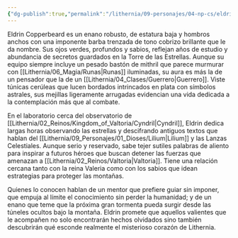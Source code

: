 ```yaml
---
{"dg-publish":true,"permalink":"/lithernia/09-personajes/04-np-cs/eldrin-copperbeard/","title":"Eldrin Copperbeard","tags":["lithernia","personaje"]}
---
```


Eldrin Copperbeard es un enano robusto, de estatura baja y hombros anchos con una imponente barba trenzada de tono cobrizo brillante que le da nombre. Sus ojos verdes, profundos y sabios, reflejan años de estudio y abundancia de secretos guardados en la Torre de las Estrellas. Aunque su equipo siempre incluye un pesado bastón de mithril que parece murmurar con [[Lithernia/06_Magia/Runas\|Runas]] iluminadas, su aura es más la de un pensador que la de un [[Lithernia/04_Clases/Guerrero\|Guerrero]]. Viste túnicas cerúleas que lucen bordados intrincados en plata con símbolos astrales, sus mejillas ligeramente arrugadas evidencian una vida dedicada a la contemplación más que al combate.

En el laboratorio cerca del observatorio de [[Lithernia/02_Reinos/Kingdom_of_Valtoria/Cyndril\|Cyndril]], Eldrin dedica largas horas observando las estrellas y descifrando antiguos textos que hablan del [[Lithernia/09_Personajes/01_Dioses/Lilium\|Lilium]] y las Lanzas Celestiales. Aunque serio y reservado, sabe tejer sutiles palabras de aliento para inspirar a futuros héroes que buscan detener las fuerzas que amenazan a [[Lithernia/02_Reinos/Valtoria\|Valtoria]]. Tiene una relación cercana tanto con la reina Valeria como con los sabios que idean estrategias para proteger las montañas.

Quienes lo conocen hablan de un mentor que prefiere guiar sin imponer, que empuja al límite el conocimiento sin perder la humanidad; y de un enano que teme que la próxima gran tormenta pueda surgir desde las túneles ocultos bajo la montaña. Eldrin promete que aquellos valientes que le acompañen no solo encontrarán hechos olvidados sino también descubrirán qué esconde realmente el misterioso corazón de Lithernia.